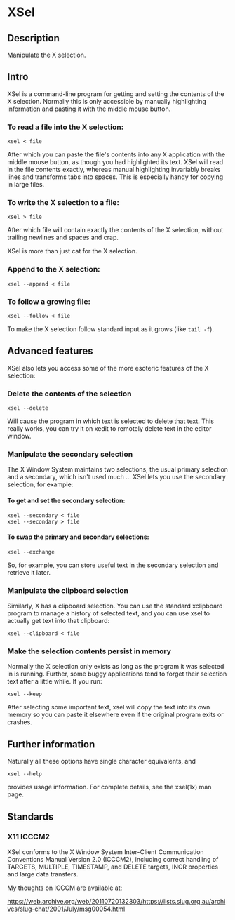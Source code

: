 # XSel

## Description

Manipulate the X selection.

## Intro

XSel is a command-line program for getting and setting the contents of the
X selection. Normally this is only accessible by manually highlighting
information and pasting it with the middle mouse button.


### To read a file into the X selection:

```shell
xsel < file
```

After which you can paste the file's contents into any X application with
the middle mouse button, as though you had highlighted its text. XSel will
read in the file contents exactly, whereas manual highlighting invariably
breaks lines and transforms tabs into spaces. This is especially handy for
copying in large files.


### To write the X selection to a file:

```shell
xsel > file
```

After which file will contain exactly the contents of the X selection,
without trailing newlines and spaces and crap.


XSel is more than just cat for the X selection.


### Append to the X selection:

```shell
xsel --append < file
```

### To follow a growing file:

```shell
xsel --follow < file
```

To make the X selection follow standard input as it grows (like `tail -f`).


## Advanced features

XSel also lets you access some of the more esoteric features of the
X selection:

### Delete the contents of the selection

```shell
xsel --delete
```

Will cause the program in which text is selected to delete that text. This
really works, you can try it on xedit to remotely delete text in the editor
window.

### Manipulate the secondary selection

The X Window System maintains two selections, the usual primary selection
and a secondary, which isn't used much ... XSel lets you use the secondary
selection, for example:

#### To get and set the secondary selection:

```shell
xsel --secondary < file
xsel --secondary > file
```

#### To swap the primary and secondary selections:

```shell
xsel --exchange
```

So, for example, you can store useful text in the secondary selection and
retrieve it later.


### Manipulate the clipboard selection

Similarly, X has a clipboard selection. You can use the standard xclipboard
program to manage a history of selected text, and you can use xsel to
actually get text into that clipboard:

```shell
xsel --clipboard < file
```

### Make the selection contents persist in memory

Normally the X selection only exists as long as the program it was selected
in is running. Further, some buggy applications tend to forget their
selection text after a little while. If you run:

```shell
xsel --keep
```

After selecting some important text, xsel will copy the text into its own
memory so you can paste it elsewhere even if the original program exits or crashes.


## Further information

Naturally all these options have single character equivalents, and

```shell
xsel --help
```

provides usage information. For complete details, see the xsel(1x) man page.


## Standards

### X11 ICCCM2

XSel conforms to the X Window System Inter-Client Communication Conventions
Manual Version 2.0 (ICCCM2), including correct handling of TARGETS,
MULTIPLE, TIMESTAMP, and DELETE targets, INCR properties and large data
transfers.

My thoughts on ICCCM are available at:

https://web.archive.org/web/20110720132303/https://lists.slug.org.au/archives/slug-chat/2001/July/msg00054.html
